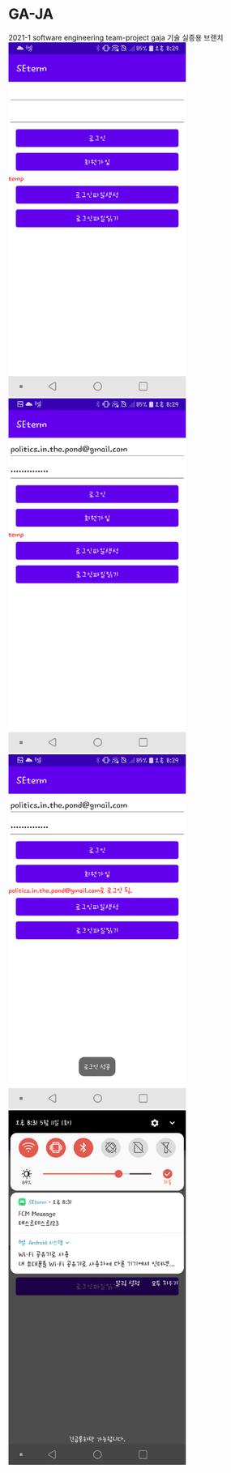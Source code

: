 # GA-JA
2021-1 software engineering team-project gaja
기술 실증용 브랜치 </br>
<img src="https://github.com/catsaveearth/GA-JA/blob/jeongyeon_validation/Screenshot_20210511-202938.png" width="350">
<img src="https://github.com/catsaveearth/GA-JA/blob/jeongyeon_validation/Screenshot_20210511-202951.png" width="350">
<img src="https://github.com/catsaveearth/GA-JA/blob/jeongyeon_validation/Screenshot_20210511-203000.png" width="350">
<img src="https://github.com/catsaveearth/GA-JA/blob/jeongyeon_validation/Screenshot_20210511-203120.png" width="350">
